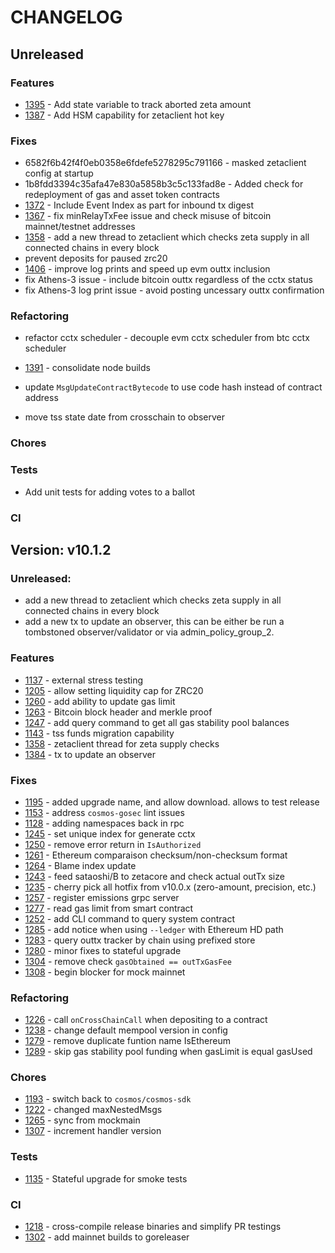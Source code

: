 # CHANGELOG

## Unreleased

### Features
* [1395](https://github.com/zeta-chain/node/pull/1395) - Add state variable to track aborted zeta amount
* [1387](https://github.com/zeta-chain/node/pull/1387) - Add HSM capability for zetaclient hot key

### Fixes
* 6582f6b42f4f0eb0358e6fdefe5278295c791166 - masked zetaclient config at startup
* 1b8fdd3394c35afa47e830a5858b3c5c133fad8e - Added check for redeployment of gas and asset token contracts
* [1372](https://github.com/zeta-chain/node/pull/1372) - Include Event Index as part for inbound tx digest
* [1367](https://github.com/zeta-chain/node/pull/1367) - fix minRelayTxFee issue and check misuse of bitcoin mainnet/testnet addresses
* [1358](https://github.com/zeta-chain/node/pull/1358) - add a new thread to zetaclient which checks zeta supply in all connected chains in every block
* prevent deposits for paused zrc20
* [1406](https://github.com/zeta-chain/node/pull/1406) - improve log prints and speed up evm outtx inclusion
* fix Athens-3 issue - include bitcoin outtx regardless of the cctx status
* fix Athens-3 log print issue - avoid posting uncessary outtx confirmation


### Refactoring
* refactor cctx scheduler - decouple evm cctx scheduler from btc cctx scheduler

* [1391](https://github.com/zeta-chain/node/pull/1391) - consolidate node builds
* update `MsgUpdateContractBytecode` to use code hash instead of contract address
* move tss state date from crosschain to observer
### Chores

### Tests
- Add unit tests for adding votes to a ballot 
### CI

## Version: v10.1.2
### Unreleased:
* add a new thread to zetaclient which checks zeta supply in all connected chains in every block
* add a new tx to update an observer, this can be either be run a tombstoned observer/validator or via admin_policy_group_2.

### Features
* [1137](https://github.com/zeta-chain/node/pull/1137) - external stress testing
* [1205](https://github.com/zeta-chain/node/pull/1205) - allow setting liquidity cap for ZRC20
* [1260](https://github.com/zeta-chain/node/pull/1260) - add ability to update gas limit
* [1263](https://github.com/zeta-chain/node/pull/1263) - Bitcoin block header and merkle proof
* [1247](https://github.com/zeta-chain/node/pull/1247) - add query command to get all gas stability pool balances
* [1143](https://github.com/zeta-chain/node/pull/1143) - tss funds migration capability
* [1358](https://github.com/zeta-chain/node/pull/1358) - zetaclient thread for zeta supply checks
* [1384](https://github.com/zeta-chain/node/pull/1384) - tx to update an observer
### Fixes

* [1195](https://github.com/zeta-chain/node/pull/1195) - added upgrade name, and allow download. allows to test release
* [1153](https://github.com/zeta-chain/node/pull/1153) - address `cosmos-gosec` lint issues
* [1128](https://github.com/zeta-chain/node/pull/1228) - adding namespaces back in rpc
* [1245](https://github.com/zeta-chain/node/pull/1245) - set unique index for generate cctx
* [1250](https://github.com/zeta-chain/node/pull/1250) - remove error return in `IsAuthorized`
* [1261](https://github.com/zeta-chain/node/pull/1261) - Ethereum comparaison checksum/non-checksum format
* [1264](https://github.com/zeta-chain/node/pull/1264) - Blame index update
* [1243](https://github.com/zeta-chain/node/pull/1243) - feed sataoshi/B to zetacore and check actual outTx size
* [1235](https://github.com/zeta-chain/node/pull/1235) - cherry pick all hotfix from v10.0.x (zero-amount, precision, etc.)
* [1257](https://github.com/zeta-chain/node/pull/1257) - register emissions grpc server
* [1277](https://github.com/zeta-chain/node/pull/1277) - read gas limit from smart contract
* [1252](https://github.com/zeta-chain/node/pull/1252) - add CLI command to query system contract
* [1285](https://github.com/zeta-chain/node/pull/1285) - add notice when using `--ledger` with Ethereum HD path
* [1283](https://github.com/zeta-chain/node/pull/1283) - query outtx tracker by chain using prefixed store
* [1280](https://github.com/zeta-chain/node/pull/1280) - minor fixes to stateful upgrade
* [1304](https://github.com/zeta-chain/node/pull/1304) - remove check `gasObtained == outTxGasFee`
* [1308](https://github.com/zeta-chain/node/pull/1308) - begin blocker for mock mainnet

### Refactoring

* [1226](https://github.com/zeta-chain/node/pull/1226) - call `onCrossChainCall` when depositing to a contract
* [1238](https://github.com/zeta-chain/node/pull/1238) - change default mempool version in config 
* [1279](https://github.com/zeta-chain/node/pull/1279) - remove duplicate funtion name IsEthereum
* [1289](https://github.com/zeta-chain/node/pull/1289) - skip gas stability pool funding when gasLimit is equal gasUsed

### Chores

* [1193](https://github.com/zeta-chain/node/pull/1193) - switch back to `cosmos/cosmos-sdk`
* [1222](https://github.com/zeta-chain/node/pull/1222) - changed maxNestedMsgs
* [1265](https://github.com/zeta-chain/node/pull/1265) - sync from mockmain
* [1307](https://github.com/zeta-chain/node/pull/1307) - increment handler version

### Tests

* [1135](https://github.com/zeta-chain/node/pull/1135) - Stateful upgrade for smoke tests

### CI

* [1218](https://github.com/zeta-chain/node/pull/1218) - cross-compile release binaries and simplify PR testings
* [1302](https://github.com/zeta-chain/node/pull/1302) - add mainnet builds to goreleaser

